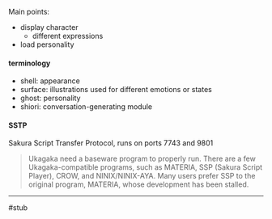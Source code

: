 Main points:
- display character
	- different expressions
- load personality

#### terminology
- shell: appearance
- surface: illustrations used for different emotions or states
- ghost: personality
- shiori: conversation-generating module

#### SSTP
Sakura Script Transfer Protocol, runs on ports 7743 and 9801

> Ukagaka need a baseware program to properly run. There are a few Ukagaka-compatible programs, such as MATERIA, SSP (Sakura Script Player), CROW, and NINIX/NINIX-AYA. Many users prefer SSP to the original program, MATERIA, whose development has been stalled.

---

#stub